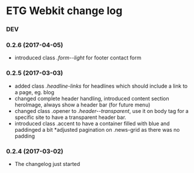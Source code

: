 # ETG Webkit change log

### DEV

### 0.2.6 (2017-04-05)

* introduced class _.form--light_ for footer contact form 

### 0.2.5 (2017-03-03)

* added class _.headline-links_ for headlines which should include a link to a page, eg. blog
* changed complete header handling, introduced content section heroImage, always show a header bar (for future menu)
* changed class .opener to _.header--transparent_, use it on body tag for a specific site to have a transparent header bar.
* introduced class .accent to have a container filled with blue and paddinged a bit
*adjusted pagination on .news-grid as there was no padding


### 0.2.4 (2017-03-02)
	
* The changelog just started